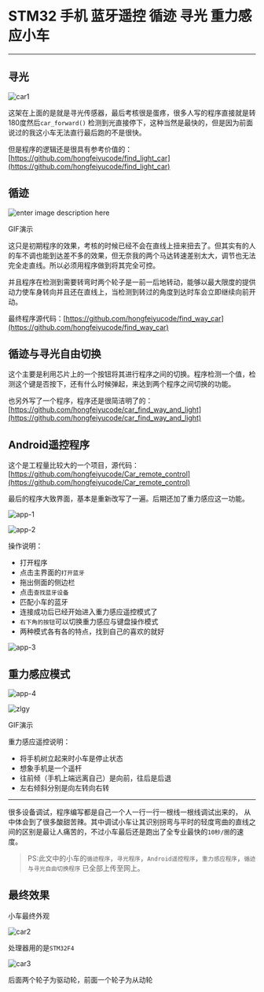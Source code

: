 # STM32 手机 蓝牙遥控 循迹 寻光 重力感应小车
 
 ---

## 寻光

![car1](https://github.com/hongfeiyucode/Car_remote_control/blob/master/pic/car-1.jpg)

这架在上面的是就是寻光传感器，最后考核很是蛋疼，很多人写的程序直接就是转180度然后`car_forward()` 检测到光直接停下，这种当然是最快的，但是因为前面说过的我这小车无法直行最后跑的不是很快。

但是程序的逻辑还是很具有参考价值的：
[https://github.com/hongfeiyucode/find_light_car](https://github.com/hongfeiyucode/find_light_car)

## 循迹

![enter image description here](https://github.com/hongfeiyucode/Car_remote_control/blob/master/pic/10%E7%A7%92%E5%BE%AA%E8%BF%B9%E5%B0%8F%E8%BD%A6.gif)

GIF演示

这只是初期程序的效果，考核的时候已经不会在直线上扭来扭去了。但其实有的人的车不调也能到达差不多的效果，但无奈我的两个马达转速差别太大，调节也无法完全走直线。所以必须用程序做到将其完全可控。 

并且程序在检测到需要转弯时两个轮子是一前一后地转动，能够以最大限度的提供动力使车身转向并且还在直线上，当检测到转过的角度到达时车会立即继续向前开动。

 
最终程序源代码：[https://github.com/hongfeiyucode/find_way_car](https://github.com/hongfeiyucode/find_way_car)

## 循迹与寻光自由切换

这个主要是利用芯片上的一个按钮将其进行程序之间的切换。程序检测一个值，检测这个键是否按下，还有什么时候弹起，来达到两个程序之间切换的功能。

也另外写了一个程序，程序还是很简洁明了的：
[https://github.com/hongfeiyucode/car_find_way_and_light](https://github.com/hongfeiyucode/car_find_way_and_light)


## Android遥控程序

这个是工程量比较大的一个项目，源代码：[https://github.com/hongfeiyucode/Car_remote_control](https://github.com/hongfeiyucode/Car_remote_control)

最后的程序大致界面，基本是重新改写了一遍。后期还加了重力感应这一功能。

![app-1](https://github.com/hongfeiyucode/Car_remote_control/blob/master/pic/carremcon-1.jpg)

![app-2](https://github.com/hongfeiyucode/Car_remote_control/blob/master/pic/carremcon-2.jpg)

操作说明：

- 打开程序
- 点击主界面的`打开蓝牙`
- 拖出侧面的侧边栏
- 点击`查找蓝牙设备`
- 匹配小车的蓝牙
- 连接成功后已经开始进入重力感应遥控模式了
- `右下角的按钮`可以切换重力感应与键盘操作模式
- 两种模式各有各的特点，找到自己的喜欢的就好

![app-3](https://github.com/hongfeiyucode/Car_remote_control/blob/master/pic/carremcon-3.jpg)


## 重力感应模式

![app-4](https://github.com/hongfeiyucode/Car_remote_control/blob/master/pic/carremcon-4.jpg)

![zlgy](https://github.com/hongfeiyucode/Car_remote_control/blob/master/pic/%E9%87%8D%E5%8A%9B%E6%84%9F%E5%BA%94%E9%81%A5%E6%8E%A7%E5%B0%8F%E8%BD%A6.gif)

GIF演示

 重力感应遥控说明：

- 将手机树立起来时小车是停止状态 
- 想象手机是一个遥杆
- 往前倾（手机上端远离自己）是向前，往后是后退
- 左右倾斜分别是向左转向右转


---

很多设备调试，程序编写都是自己一个人一行一行一根线一根线调试出来的， 从中体会到了很多酸甜苦辣。其中调试小车让其识别拐弯与平时的轻度弯曲的直线之间的区别是最让人痛苦的，不过小车最后还是跑出了全专业最快的`10秒/圈`的速度。

>PS:此文中的小车的`循迹程序`，`寻光程序`，`Android遥控程序`，`重力感应程序`，`循迹与寻光自由切换程序` 已全部上传至网上。

##  最终效果

小车最终外观

![car2](https://github.com/hongfeiyucode/Car_remote_control/blob/master/pic/car-2.jpg)

处理器用的是`STM32F4`

![car3](https://github.com/hongfeiyucode/Car_remote_control/blob/master/pic/car-3.jpg)

后面两个轮子为驱动轮，前面一个轮子为从动轮

